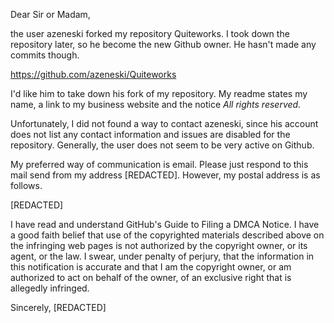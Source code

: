 Dear Sir or Madam,

the user azeneski forked my repository Quiteworks. I took down the
repository
later, so he become the new Github owner. He hasn't made any commits though.

https://github.com/azeneski/Quiteworks

I'd like him to take down his fork of my repository. My readme states my
name,
a link to my business website and the notice *All rights reserved.*

Unfortunately, I did not found a way to contact azeneski, since his account
does not list any contact information and issues are disabled for the
repository. Generally, the user does not seem to be very active on Github.

My preferred way of communication is email. Please just respond to this mail
send from my address [REDACTED]. However, my postal address is as
follows.

[REDACTED]

I have read and understand GitHub's Guide to Filing a DMCA Notice. I have a
good faith belief that use of the copyrighted materials described above on
the
infringing web pages is not authorized by the copyright owner, or its
agent, or
the law. I swear, under penalty of perjury, that the information in this
notification is accurate and that I am the copyright owner, or am
authorized to
act on behalf of the owner, of an exclusive right that is allegedly
infringed.

Sincerely,
[REDACTED]

